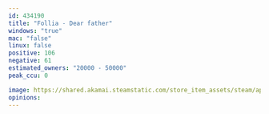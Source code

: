 ```yaml
---
id: 434190
title: "Follia - Dear father"
windows: "true"
mac: "false"
linux: false
positive: 106
negative: 61
estimated_owners: "20000 - 50000"
peak_ccu: 0

image: https://shared.akamai.steamstatic.com/store_item_assets/steam/apps/434190/header.jpg?t=1588339126
opinions:
---
```


